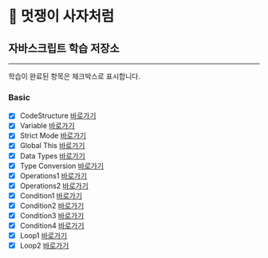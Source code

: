 # :lion: 멋쟁이 사자처럼

## 자바스크립트 학습 저장소
---
학습이 완료된 항목은 체크박스로 표시합니다.

### Basic
- [x] CodeStructure [바로가기](https://github.com/shju0317/lion-javascript/blob/01.core/client/chapter/core/01.codeStructure.js)
- [x] Variable [바로가기](https://github.com/shju0317/lion-javascript/blob/01.core/client/chapter/core/02.variables.js)
- [x] Strict Mode [바로가기](https://github.com/shju0317/lion-javascript/blob/01.core/client/chapter/core/03.strictMode.js)
- [x] Global This [바로가기](https://github.com/shju0317/lion-javascript/blob/01.core/client/chapter/core/04.globalThis.js)
- [x] Data Types [바로가기](https://github.com/shju0317/lion-javascript/blob/01.core/client/chapter/core/05.dataTypes.js)
- [x] Type Conversion [바로가기](https://github.com/shju0317/lion-javascript/blob/01.core/client/chapter/core/06.typeConversion.js)
- [x] Operations1 [바로가기](https://github.com/shju0317/lion-javascript/blob/01.core/client/chapter/core/07-1.operations.js)
- [x] Operations2 [바로가기](https://github.com/shju0317/lion-javascript/blob/01.core/client/chapter/core/07-2.operations.js)
- [x] Condition1 [바로가기](https://github.com/shju0317/lion-javascript/blob/01.core/client/chapter/core/08-1.condition.js)
- [x] Condition2 [바로가기](https://github.com/shju0317/lion-javascript/blob/01.core/client/chapter/core/08-2.condition.js)
- [x] Condition3 [바로가기](https://github.com/shju0317/lion-javascript/blob/01.core/client/chapter/core/08-3.condition.js)
- [x] Condition4 [바로가기](https://github.com/shju0317/lion-javascript/blob/01.core/client/chapter/core/08-4.condition.js)
- [x] Loop1 [바로가기](https://github.com/shju0317/lion-javascript/blob/01.core/client/chapter/core/09-1.loop.js)
- [x] Loop2 [바로가기](https://github.com/shju0317/lion-javascript/blob/01.core/client/chapter/core/09-2.loop.js)